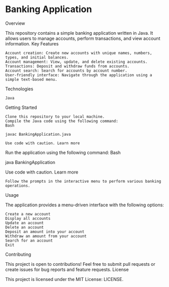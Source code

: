# Banking Application
Overview

This repository contains a simple banking application written in Java. It allows users to manage accounts, perform transactions, and view account information.
Key Features

    Account creation: Create new accounts with unique names, numbers, types, and initial balances.
    Account management: View, update, and delete existing accounts.
    Transactions: Deposit and withdraw funds from accounts.
    Account search: Search for accounts by account number.
    User-friendly interface: Navigate through the application using a simple text-based menu.

Technologies

    Java

Getting Started

    Clone this repository to your local machine.
    Compile the Java code using the following command:
    Bash

    javac BankingApplication.java

    Use code with caution. Learn more

Run the application using the following command:
Bash

java BankingApplication

Use code with caution. Learn more

    Follow the prompts in the interactive menu to perform various banking operations.

Usage

The application provides a menu-driven interface with the following options:

    Create a new account
    Display all accounts
    Update an account
    Delete an account
    Deposit an amount into your account
    Withdraw an amount from your account
    Search for an account
    Exit

Contributing

This project is open to contributions! Feel free to submit pull requests or create issues for bug reports and feature requests.
License

This project is licensed under the MIT License: LICENSE.
